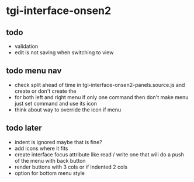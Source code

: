 # tgi-interface-onsen2

todo
---
- validation
- edit is not saving when switching to view

todo menu nav
---
- check split ahead of time in tgi-interface-onsen2-panels.source.js and create or don't create the <div class="right">
- for both left and right menu if only one command then don't make menu just set command and use its icon
- think about way to override the icon if menu

todo later
---
- indent is ignored maybe that is fine?
- add icons where it fits
- create interface focus attribute like read / write one that will do a push of the menu with back button
- render buttons with 3 cols or if indented 2 cols
- option for bottom menu style
